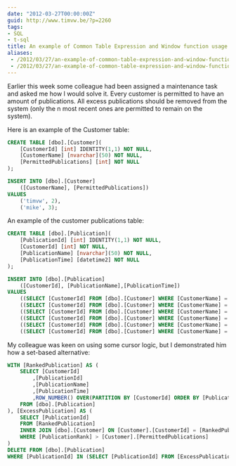 ```yaml
---
date: "2012-03-27T00:00:00Z"
guid: http://www.timvw.be/?p=2260
tags:
- SQL
- t-sql
title: An example of Common Table Expression and Window function usage...
aliases:
 - /2012/03/27/an-example-of-common-table-expression-and-window-function-usage/
 - /2012/03/27/an-example-of-common-table-expression-and-window-function-usage.html
---
```

Earlier this week some colleague had been assigned a maintenance task and asked me how I would solve it. Every customer is permitted to have an amount of publications. All excess publications should be removed from the system (only the n most recent ones are permitted to remain on the system).

Here is an example of the Customer table:

```sql
CREATE TABLE [dbo].[Customer](  
	[CustomerId] [int] IDENTITY(1,1) NOT NULL, 
	[CustomerName] [nvarchar](50) NOT NULL,  
	[PermittedPublications] [int] NOT NULL
);

INSERT INTO [dbo].[Customer]		  
	([CustomerName], [PermittedPublications])
VALUES
	('timvw', 2),		  
	('mike', 3);
```

An example of the customer publications table:

```sql
CREATE TABLE [dbo].[Publication](	  
	[PublicationId] [int] IDENTITY(1,1) NOT NULL,	  
	[CustomerId] [int] NOT NULL,	  
	[PublicationName] [nvarchar](50) NOT NULL,	  
	[PublicationTime] [datetime2] NOT NULL
);

INSERT INTO [dbo].[Publication]
  	([CustomerId], [PublicationName],[PublicationTime])
VALUES
	((SELECT [CustomerId] FROM [dbo].[Customer] WHERE [CustomerName] = 'timvw'), 'tim pub1', SYSUTCDATETIME()),		  
	((SELECT [CustomerId] FROM [dbo].[Customer] WHERE [CustomerName] = 'timvw'), 'tim pub2', SYSUTCDATETIME()),		  
	((SELECT [CustomerId] FROM [dbo].[Customer] WHERE [CustomerName] = 'timvw'), 'tim pub', SYSUTCDATETIME()),
	((SELECT [CustomerId] FROM [dbo].[Customer] WHERE [CustomerName] = 'timvw'), 'tim pub4', SYSUTCDATETIME()),
	((SELECT [CustomerId] FROM [dbo].[Customer] WHERE [CustomerName] = 'mike'), 'mike pub1', SYSUTCDATETIME()),
	((SELECT [CustomerId] FROM [dbo].[Customer] WHERE [CustomerName] = 'mike'), 'mike pub2', SYSUTCDATETIME()); 
```

My colleague was keen on using some cursor logic, but I demonstrated him how a set-based alternative:

```sql
WITH [RankedPublication] AS (	  
	SELECT [CustomerId]
		,[PublicationId]
		,[PublicationName]
		,[PublicationTime]
		,ROW_NUMBER() OVER(PARTITION BY [CustomerId] ORDER BY [PublicationTime]) AS [PublicationRank]
	FROM [dbo].[Publication]
), [ExcessPublication] AS (	  
	SELECT [PublicationId]	  
	FROM [RankedPublication]	  
	INNER JOIN [dbo].[Customer] ON [Customer].[CustomerId] = [RankedPublication].[CustomerId]	  
	WHERE [PublicationRank] > [Customer].[PermittedPublications]
)
DELETE FROM [dbo].[Publication]	  
WHERE [PublicationId] IN (SELECT [PublicationId] FROM [ExcessPublication]);
```
